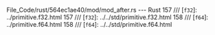 File_Code/rust/564ec1ae40/mod/mod_after.rs --- Rust
157 /// [`f32`]: ../primitive.f32.html                                                                                                                       157 /// [`f32`]: ../../std/primitive.f32.html
158 /// [`f64`]: ../primitive.f64.html                                                                                                                       158 /// [`f64`]: ../../std/primitive.f64.html

